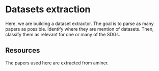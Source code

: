 # Datasets extraction
Here, we are building a dataset extractor. The goal is to parse as many papers as possible. Identify where they are mention of datasets. Then, classify them as relevant for one or many of the SDGs. 

## Resources

The papers used here are extracted from aminer.
